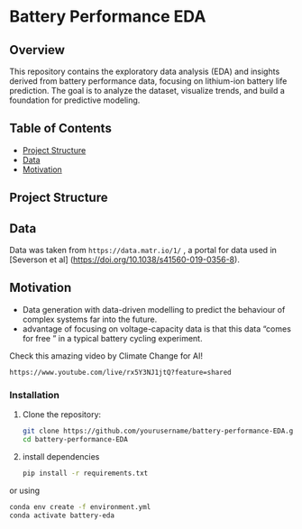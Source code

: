 # Battery Performance EDA

## Overview
This repository contains the exploratory data analysis (EDA) and insights derived from battery performance data, focusing on lithium-ion battery life prediction. The goal is to analyze the dataset, visualize trends, and build a foundation for predictive modeling.

## Table of Contents
- [Project Structure](#project-structure)
- [Data](#data)
- [Motivation](#Motivation)


## Project Structure


## Data
Data was taken from `https://data.matr.io/1/` , a portal for data used in [Severson et al] (https://doi.org/10.1038/s41560-019-0356-8).


## Motivation

- Data generation with data-driven modelling to predict the behaviour of complex systems far into the future.
- advantage of focusing on voltage-capacity data is that this data “comes for free ” in a typical battery cycling experiment.

Check this amazing video by Climate Change for AI! 
```
https://www.youtube.com/live/rx5Y3NJ1jtQ?feature=shared
```

### Installation
1. Clone the repository:
   ```bash
   git clone https://github.com/yourusername/battery-performance-EDA.git
   cd battery-performance-EDA
2. install dependencies
   ``` bash
   pip install -r requirements.txt
or using 
```bash
conda env create -f environment.yml
conda activate battery-eda


   

